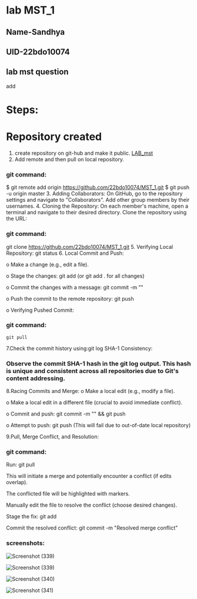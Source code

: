 # lab MST_1 
## Name-Sandhya
## UID-22bdo10074

## lab mst question
add
# Steps:
# Repository created
1. create repository on git-hub and make it public.
[LAB_mst]( https://github.com/22bdo10074/MST_1)
2. Add remote and then pull on local repository.
  ### git command:
  $ git remote add origin https://github.com/22bdo10074/MST_1.git
  $ git push -u origin master
3. Adding Collaborators:
   On GitHub, go to the repository settings and navigate to "Collaborators".
   Add other group members by their usernames.
4. Cloning the Repository:
   On each member's machine, open a terminal and navigate to their desired directory.
    Clone the repository using the URL:   
  ### git command:
  git clone https://github.com/22bdo10074/MST_1.git
5. Verifying Local Repository:
   git status
6. Local Commit and Push: 

o Make a change (e.g., edit a file).

o Stage the changes: git add <filename> (or git add . for all changes)

o Commit the changes with a message: git commit -m "<message>"

o Push the commit to the remote repository: git push

o Verifying Pushed Commit:

### git command:
    git pull

7.Check the commit history using:git log
SHA-1 Consistency:

### Observe the commit SHA-1 hash in the git log output. This hash is unique and consistent across all repositories due to Git's content addressing.
8.Racing Commits and Merge:
o Make a local edit (e.g., modify a file).

o Make a local edit in a different file (crucial to avoid immediate conflict).

o Commit and push: git commit -m "<message>" && git push

o Attempt to push: git push (This will fail due to out-of-date local repository)

9.Pull, Merge Conflict, and Resolution:

### git command:
Run: git pull

This will initiate a merge and potentially encounter a conflict (if edits overlap).

The conflicted file will be highlighted with markers.

Manually edit the file to resolve the conflict (choose desired changes).

Stage the fix: git add <filename>

Commit the resolved conflict: git commit -m "Resolved merge conflict"

### screenshots:
![Screenshot (339)](https://github.com/22bdo10074/MST_1/assets/142095565/b9f6cb36-4d30-4d52-bde4-ed10717c0f39)


![Screenshot (339)](https://github.com/22bdo10074/MST_1/assets/142095565/77a5144d-6612-4c35-9580-ead9a824c7ce)


![Screenshot (340)](https://github.com/22bdo10074/MST_1/assets/142095565/d7241cd1-7aad-4454-87a4-e96e104c23b4)

![Screenshot (341)](https://github.com/22bdo10074/MST_1/assets/142095565/af75e37b-34a6-414b-9673-07c021b953dd)



